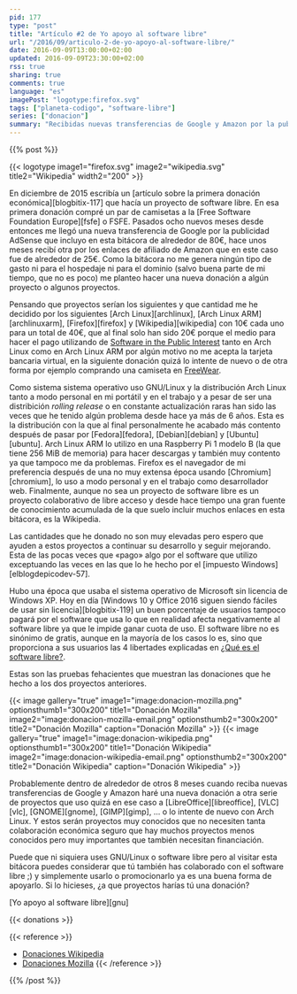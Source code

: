```yaml
---
pid: 177
type: "post"
title: "Artículo #2 de Yo apoyo al software libre"
url: "/2016/09/articulo-2-de-yo-apoyo-al-software-libre/"
date: 2016-09-09T13:00:00+02:00
updated: 2016-09-09T23:30:00+02:00
rss: true
sharing: true
comments: true
language: "es"
imagePost: "logotype:firefox.svg"
tags: ["planeta-codigo", "software-libre"]
series: ["donacion"]
summary: "Recibidas nuevas transferencias de Google y Amazon por la publicidad AdSense y los enlaces de afiliado respectivamente que incluyo en esta bitácora he realizado unas pequeñas nuevas donaciones económicas a varios proyectos de software libre que uso habitualmente."
---
```


{{% post %}}

{{< logotype image1="firefox.svg" image2="wikipedia.svg" title2="Wikipedia" width2="200" >}}

En diciembre de 2015 escribía un [artículo sobre la primera donación económica][blogbitix-117] que hacía un proyecto de software libre. En esa primera donación compré un par de camisetas a la [Free Software Foundation Europe][fsfe] o FSFE. Pasados ocho nuevos meses desde entonces me llegó una nueva transferencia de Google por la publicidad AdSense que incluyo en esta bitácora de alrededor de 80€, hace unos meses recibí otra por los enlaces de afiliado de Amazon que en este caso fue de alrededor de 25€. Como la bitácora no me genera ningún tipo de gasto ni para el hospedaje ni para el dominio (salvo buena parte de mi tiempo, que no es poco) me planteo hacer una nueva donación a algún proyecto o algunos proyectos.

Pensando que proyectos serían los siguientes y que cantidad me he decidido por los siguientes [Arch Linux][archlinux], [Arch Linux ARM][archlinuxarm], [Firefox][firefox] y [Wikipedia][wikipedia] con 10€ cada uno para un total de 40€, que al final solo han sido 20€ porque el medio para hacer el pago utilizando de [Software in the Public Interest](http://spi-inc.org/) tanto en Arch Linux como en Arch Linux ARM por algún motivo no me acepta la tarjeta bancaria virtual, en la siguiente donación quizá lo intente de nuevo o de otra forma por ejemplo comprando una camiseta en [FreeWear](https://www.freewear.org/?page=list_items&org=Archlinux).

Como sistema sistema operativo uso GNU/Linux y la distribución Arch Linux tanto a modo personal en mi portátil y en el trabajo y a pesar de ser una distribición _rolling release_ o en constante actualización raras han sido las veces que he tenido algún problema desde hace ya más de 6 años. Esta es la distribución con la que al final personalmente he acabado más contento después de pasar por [Fedora][fedora], [Debian][debian] y [Ubuntu][ubuntu]. Arch Linux ARM lo utilizo en una Raspberry Pi 1 modelo B (la que tiene 256 MiB de memoria) para hacer descargas y también muy contento ya que tampoco me da problemas. Firefox es el navegador de mi preferencia después de una no muy extensa época usando [Chromium][chromium], lo uso a modo personal y en el trabajo como desarrollador web. Finalmente, aunque no sea un proyecto de software libre es un proyecto colaborativo de libre acceso y desde hace tiempo una gran fuente de conocimiento acumulada de la que suelo incluir muchos enlaces en esta bitácora, es la Wikipedia.

Las cantidades que he donado no son muy elevadas pero espero que ayuden a estos proyectos a continuar su desarrollo y seguir mejorando. Esta de las pocas veces que «pago» algo por el software que utilizo exceptuando las veces en las que lo he hecho por el [impuesto Windows][elblogdepicodev-57].

Hubo una época que usaba el sistema operativo de Microsoft sin licencia de Windows XP. Hoy en día [Windows 10 y Office 2016 siguen siendo fáciles de usar sin licencia][blogbitix-119] un buen porcentaje de usuarios tampoco pagará por el software que usa lo que en realidad afecta negativamente al software libre ya que le impide ganar cuota de uso. El software libre no es sinónimo de gratis, aunque en la mayoría de los casos lo es, sino que proporciona a sus usuarios las 4 libertades explicadas en [¿Qué es el software libre?](https://www.gnu.org/philosophy/free-sw.es.html).

Estas son las pruebas fehacientes que muestran las donaciones que he hecho a los dos proyectos anteriores.

{{< image
    gallery="true"
    image1="image:donacion-mozilla.png" optionsthumb1="300x200" title1="Donación Mozilla"
    image2="image:donacion-mozilla-email.png" optionsthumb2="300x200" title2="Donación Mozilla"
    caption="Donación Mozilla" >}}
{{< image
    gallery="true"
    image1="image:donacion-wikipedia.png" optionsthumb1="300x200" title1="Donación Wikipedia"
    image2="image:donacion-wikipedia-email.png" optionsthumb2="300x200" title2="Donación Wikipedia"
    caption="Donación Wikipedia" >}}

Probablemente dentro de alrededor de otros 8 meses cuando reciba nuevas transferencias de Google y Amazon haré una nueva donación a otra serie de proyectos que uso quizá en ese caso a [LibreOffice][libreoffice], [VLC][vlc], [GNOME][gnome], [GIMP][gimp], ... o lo intente de nuevo con Arch Linux. Y estos serán proyectos muy conocidos que no necesiten tanta colaboración económica seguro que hay muchos proyectos menos conocidos pero muy importantes que también necesitan financiación.

Puede que ni siquiera uses GNU/Linux o software libre pero al visitar esta bitácora puedes considerar que tú también has colaborado con el software libre ;) y simplemente usarlo o promocionarlo ya es una buena forma de apoyarlo. Si lo hicieses, ¿a que proyectos harías tú una donación?

[Yo apoyo al software libre][gnu]

{{< donations >}}

{{< reference >}}
* [Donaciones Wikipedia](https://wikimediafoundation.org/wiki/Donaciones)
* [Donaciones Mozilla](https://wiki.mozilla.org/Donate)
{{< /reference >}}

{{% /post %}}
